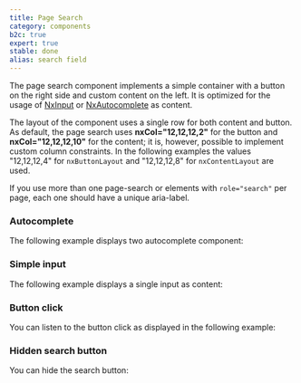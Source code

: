 ```yaml
---
title: Page Search
category: components
b2c: true
expert: true
stable: done
alias: search field
---
```


The page search component implements a simple container with a button on the right side and custom content on the left. It is optimized for the usage of [NxInput](./documentation/input/overview) or [NxAutocomplete](./documentation/autocomplete/overview) as content.

The layout of the component uses a single row for both content and button. As default, the page search uses **nxCol="12,12,12,2"** for the button and **nxCol="12,12,12,10"** for the content; it is, however, possible to implement custom column constraints. In the following examples the values "12,12,12,4" for `nxButtonLayout` and "12,12,12,8" for `nxContentLayout` are used.

If you use more than one page-search or elements with `role="search"` per page, each one should have a unique aria-label.

### Autocomplete

The following example displays two autocomplete component:

<!-- example(page-search-autocomplete) -->

### Simple input

The following example displays a single input as content:

<!-- example(page-search-input) -->

### Button click

You can listen to the button click as displayed in the following example:

<!-- example(page-search-click) -->

### Hidden search button

You can hide the search button:

<!-- example(page-search-hidden) -->
